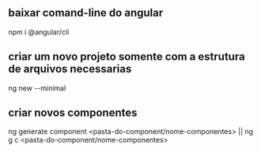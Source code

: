 ## baixar comand-line do angular
npm i @angular/cli

## criar um novo projeto somente com a estrutura de arquivos necessarias
ng new <nome-projeto> --minimal

## criar novos componentes

ng generate component <pasta-do-component/nome-componentes> || ng g c <pasta-do-component/nome-componentes>   